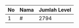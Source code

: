 | No | Nama            | Jumlah Level |
|----|-----------------|--------------|
| 1  | #    |    2794        |
